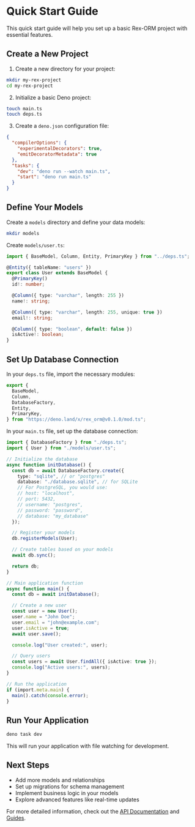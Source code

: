# Quick Start Guide

This quick start guide will help you set up a basic Rex-ORM project with
essential features.

## Create a New Project

1. Create a new directory for your project:

```bash
mkdir my-rex-project
cd my-rex-project
```

2. Initialize a basic Deno project:

```bash
touch main.ts
touch deps.ts
```

3. Create a `deno.json` configuration file:

```json
{
  "compilerOptions": {
    "experimentalDecorators": true,
    "emitDecoratorMetadata": true
  },
  "tasks": {
    "dev": "deno run --watch main.ts",
    "start": "deno run main.ts"
  }
}
```

## Define Your Models

Create a `models` directory and define your data models:

```bash
mkdir models
```

Create `models/user.ts`:

```typescript
import { BaseModel, Column, Entity, PrimaryKey } from "../deps.ts";

@Entity({ tableName: "users" })
export class User extends BaseModel {
  @PrimaryKey()
  id!: number;

  @Column({ type: "varchar", length: 255 })
  name!: string;

  @Column({ type: "varchar", length: 255, unique: true })
  email!: string;

  @Column({ type: "boolean", default: false })
  isActive!: boolean;
}
```

## Set Up Database Connection

In your `deps.ts` file, import the necessary modules:

```typescript
export {
  BaseModel,
  Column,
  DatabaseFactory,
  Entity,
  PrimaryKey,
} from "https://deno.land/x/rex_orm@v0.1.0/mod.ts";
```

In your `main.ts` file, set up the database connection:

```typescript
import { DatabaseFactory } from "./deps.ts";
import { User } from "./models/user.ts";

// Initialize the database
async function initDatabase() {
  const db = await DatabaseFactory.create({
    type: "sqlite", // or "postgres"
    database: "./database.sqlite", // for SQLite
    // For PostgreSQL, you would use:
    // host: "localhost",
    // port: 5432,
    // username: "postgres",
    // password: "password",
    // database: "my_database"
  });

  // Register your models
  db.registerModels(User);

  // Create tables based on your models
  await db.sync();

  return db;
}

// Main application function
async function main() {
  const db = await initDatabase();

  // Create a new user
  const user = new User();
  user.name = "John Doe";
  user.email = "john@example.com";
  user.isActive = true;
  await user.save();

  console.log("User created:", user);

  // Query users
  const users = await User.findAll({ isActive: true });
  console.log("Active users:", users);
}

// Run the application
if (import.meta.main) {
  main().catch(console.error);
}
```

## Run Your Application

```bash
deno task dev
```

This will run your application with file watching for development.

## Next Steps

- Add more models and relationships
- Set up migrations for schema management
- Implement business logic in your models
- Explore advanced features like real-time updates

For more detailed information, check out the
[API Documentation](../api/index.md) and [Guides](../guides/models.md).
